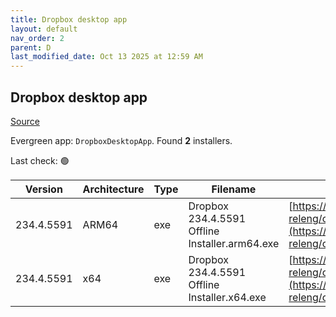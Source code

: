 ```yaml
---
title: Dropbox desktop app
layout: default
nav_order: 2
parent: D
last_modified_date: Oct 13 2025 at 12:59 AM
---
```


## Dropbox desktop app

[Source](https://www.dropbox.com/desktop)

Evergreen app: `DropboxDesktopApp`. Found **2** installers.

Last check: 🟢

| Version    | Architecture | Type | Filename                                       | URI                                                                                                                                                                                                            |
| ---------- | ------------ | ---- | ---------------------------------------------- | -------------------------------------------------------------------------------------------------------------------------------------------------------------------------------------------------------------- |
| 234.4.5591 | ARM64        | exe  | Dropbox 234.4.5591 Offline Installer.arm64.exe | [https://edge.dropboxstatic.com/dbx-releng/client/Dropbox%20234.4.5591%20Offline%20Installer.arm64.exe](https://edge.dropboxstatic.com/dbx-releng/client/Dropbox%20234.4.5591%20Offline%20Installer.arm64.exe) |
| 234.4.5591 | x64          | exe  | Dropbox 234.4.5591 Offline Installer.x64.exe   | [https://edge.dropboxstatic.com/dbx-releng/client/Dropbox%20234.4.5591%20Offline%20Installer.x64.exe](https://edge.dropboxstatic.com/dbx-releng/client/Dropbox%20234.4.5591%20Offline%20Installer.x64.exe)     |
